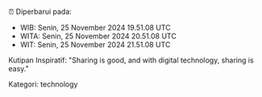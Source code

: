 ⏰ Diperbarui pada:
- WIB: Senin, 25 November 2024 19.51.08 UTC
- WITA: Senin, 25 November 2024 20.51.08 UTC
- WIT: Senin, 25 November 2024 21.51.08 UTC

Kutipan Inspiratif:
"Sharing is good, and with digital technology, sharing is easy."


Kategori: technology

